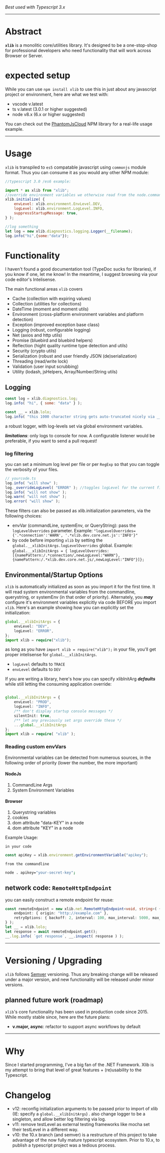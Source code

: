 *Best used with Typescript 3.x*


--------
# Abstract

**```xlib```** is a monolitic core/utilities library.  It's designed to be a one-stop-shop for professional developers who need functionality that will work across Browser or Server.  


# expected setup

While you can use ```npm install xlib``` to use this in just about any javascript project or environment, here are what we test with:

- vscode v.latest
- ts v.latest (3.0.1 or higher suggested)
- node v8.x (6.x or higher suggested)



You can check out the [PhantomJsCloud](https://www.npmjs.com/package/phantomjscloud) NPM library for a real-life usage example.


--------
# Usage

```xlib``` is transpiled to ```es5``` compatable javascript using ```commonjs``` module format.   Thus you can consume it as you would any other NPM module:

```javascript
//typescript 3.0 /es6 example:

import * as xlib from "xlib";
//override environment variables we otherwise read from the node.commandline, system.env, or browser.querystring
xlib.initialize( {
	envLevel: xlib.environment.EnvLevel.DEV,
	logLevel: xlib.environment.LogLevel.INFO,
	suppressStartupMessage: true,
} );

//log something
let log = new xlib.diagnostics.logging.Logger(__filename);
log.info("hi",{some:"data"});

```

# Functionality

I haven't found a good documentation tool (TypeDoc sucks for libraries), if you know if one, let me know!   In the meantime, I suggest browsing via your code editor's Intelisense.


The main functional areas ```xlib``` covers
- Cache (collection with expiring values)
- Collection (utilities for collections)
- DateTime (moment and moment utils)
- Environment (cross-platform environment variables and platform detection)
- Exception (improved exception base class)
- Logging (robust, configurable logging)
- Net (axios and http utils)
- Promise (bluebird and bluebird helpers)
- Reflection (hight quality runtime type detection and utils)
- Security (crypto utils)
- Serialization (robust and user friendly JSON (de)serialization)
- Threading (read/write lock)
- Validation (user input scrubbing)
- Utility (lodash, jsHelpers, Array/Number/String utils)

## Logging

```javascript
const log = xlib.diagnostics.log;
log.info( "hi", { some: "data" } );

const __ = xlib.lolo;
log.info( "this 1000 character string gets auto-truncated nicely via __.inspect()", __.inspect( { longKey: xlib.security.humanFriendlyKey( 1000, 10 ) } ) );

```

a robust logger, with log-levels set via global environment variables.

***limitations***:  only logs to console for now.  A configurable listener would be preferable, if you want to send a pull request!

### log filtering

you can set a minimum log level per file or per ```RegExp``` so that you can toggle the verbosity of your files.  

``` typescript
// yourcode.ts
log.info( "will show" );
log._overrideLogLevel( "ERROR" ); //toggles logLevel for the current file (yourcode.ts).  you can also pass a RegExp that matches the callSite.
log.info( "will not show" );
log.warn( "will not show" );
log.error( "will show" );
```

These filters can also be passed as xlib.initialization parameters, via the following choices:
- envVar (commandLine, systemEnv, or QueryString):  pass the ```logLevelOverrides``` parameter.   Example: ```"logLevelOverrides={'.*connection':'WARN', '.*xlib.dev.core.net.js':'INFO'}"``` 
- by code before importing ```xlib``` by setting the ```global.__xlibInitArgs.logLevelOverrides``` global.  Example: ```global.__xlibInitArgs = { logLevelOverrides: [{namePattern:/.*connection/,newLogLevel:"WARN"},{namePattern:/.*xlib.dev.core.net.js/,newLogLevel:"INFO"}]};```

## Environmental/Startup Options
```xlib``` is automatically initialized as soon as you import it for the first time.    It will read system environmental variables from the commandline, querystring, or systemEnv (in that order of priority).    Alternately, you ***may*** configure it's environment variables explicitly via code BEFORE you import ```xlib```.  Here's an example showing how you can explicitly set the initialization:

``` typescript
global.__xlibInitArgs = {
    envLevel: "DEV",
    logLevel: "ERROR",
};
import xlib = require("xlib");

```

as long as you have ```import xlib = require("xlib");``` in your file, you'll get proper intelisense for ```global.__xlibInitArgs```.

- ```logLevel``` defaults to ```TRACE```
- ```envLevel``` defaults to ```DEV```

If you are writing a library, here's how you can specify xlibInitArg ***defaults*** while still letting the consuming application override:
``` typescript

global.__xlibInitArgs = {
    envLevel: "PROD",
    logLevel: "INFO",
    /** don't display startup console messages */
    silentInit: true,
    /** let any previously set args override these */
    ...global.__xlibInitArgs
};
import xlib = require( "xlib" );
```

### Reading custom envVars

Environmental variables can be detected from numerous sources, in the following order of priority (lower the number, the more important)

#### NodeJs
1. CommandLine Args
2. System Environment Variables

#### Browser
1. Querystring variables
2. cookies
3. dom attribute "data-KEY" in a node
4. dom attribute "KEY" in a node

Example Usage:

```in your code```
``` typescript
const apiKey = xlib.environment.getEnvironmentVariable("apikey");
```

```from the commandline```
``` bash
node . apikey="your-secret-key";
```

## network code:  ```RemoteHttpEndpoint```

you can easily construct a remote endpoint for reuse:

```typescript
const remoteEndpoint = new xlib.net.RemoteHttpEndpoint<void, string>( {
	endpoint: { origin: "http://example.com" },
	retryOptions: { backoff: 2, interval: 100, max_interval: 5000, max_tries: 10 },
} );
let __ = xlib.lolo;
let response = await remoteEndpoint.get();
__.log.info( `got response`, __.inspect( response ) );
```
 

--------
# Versioning / Upgrading
```xlib``` follows [Semver](https://docs.npmjs.com/getting-started/semantic-versioning) versioning.  Thus any breaking change will be released under a major version, and new functionality will be released under minor versions.  


## planned future work (roadmap)

```xlib```'s core functionality has been used in production code since 2015.   While mostly stable since, here are the future plans:

- **v.major, async**:  refactor to support async workflows by default

--------
# Why

Since I started programming, I've a big fan of the .NET Framework.  Xlib is my attempt to bring that level of great features + (re)usability to the Typescript.  

# Changelog
- v12: reconfig initialization arguments to be passed prior to import of xlib (IE: specify a ```global.__xlibInitArgs```) . also change logger to be a singleton, and allow better log filtering via log.
- v11: remove testLevel as external testing frameworks like mocha set their testLevel in a different way.
- v10: the 10.x  branch (and semver) is a restructure of this project to take advantage of the now fully mature typescript ecosystem.  Prior to 10.x, to publish a typescript project was a tedious process.